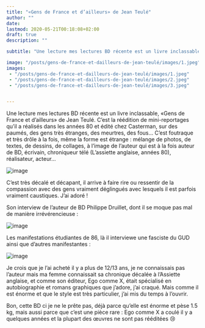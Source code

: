 ```yaml
---
title: "«Gens de France et d’ailleurs» de Jean Teulé"
author: ""
date: 
lastmod: 2020-05-21T00:18:08+02:00
draft: true
description: ""

subtitle: "Une lecture mes lectures BD récente est un livre inclassable, «Gens de France et d’ailleurs» de Jean Teulé. C’est la réédition de…"

image: "/posts/gens-de-france-et-dailleurs-de-jean-teulé/images/1.jpeg" 
images:
 - "/posts/gens-de-france-et-dailleurs-de-jean-teulé/images/1.jpeg"
 - "/posts/gens-de-france-et-dailleurs-de-jean-teulé/images/2.jpeg"
 - "/posts/gens-de-france-et-dailleurs-de-jean-teulé/images/3.jpeg"


---
```


Une lecture mes lectures BD récente est un livre inclassable, «Gens de France et d’ailleurs» de Jean Teulé. C’est la réédition de mini-reportages qu’il a réalisés dans les années 80 et édité chez Casterman, sur des paumés, des gens très étranges, des meurtres, des fous… C’est foutraque et très drôle à la fois, même la forme est étrange : mélange de photos, de textes, de dessins, de collages, à l’image de l’auteur qui est à la fois auteur de BD, écrivain, chroniqueur télé (L’assiette anglaise, années 80), réalisateur, acteur… 




![image](/posts/gens-de-france-et-dailleurs-de-jean-teulé/images/1.jpeg#layoutTextWidth)



C’est très décalé et décapant, il arrive à faire rire ou ressentir de la compassion avec des gens vraiment déglingués avec lesquels il est parfois vraiment caustiques. J’ai adoré !

Son interview de l’auteur de BD Philippe Druillet, dont il se moque pas mal de manière irrévérencieuse :




![image](/posts/gens-de-france-et-dailleurs-de-jean-teulé/images/2.jpeg#layoutTextWidth)



Les manifestations étudiantes de 86, là il interviewe une fasciste du GUD ainsi que d’autres manifestantes :




![image](/posts/gens-de-france-et-dailleurs-de-jean-teulé/images/3.jpeg#layoutTextWidth)



Je crois que je l’ai acheté il y a plus de 12/13 ans, je ne connaissais pas l’auteur mais ma femme connaissait sa chronique décalée à l’Assiette anglaise, et comme son éditeur, Ego comme X, était spécialisé en autobiographie et romans graphiques que j’adore, j’ai craqué. Mais comme il est énorme et que le style est très particulier, j’ai mis du temps à l’ouvrir.

Bon, cette BD ci je ne le prête pas, déjà parce qu’elle est énorme et pèse 1.5 kg, mais aussi parce que c’est une pièce rare : Ego comme X a coulé il y a quelques années et la plupart des œuvres ne sont pas rééditées 😢
